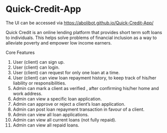 
# Quick-Credit-App

The UI can be accessed via https://abolibot.github.io/Quick-Credit-App/

Quick Credit is an online lending platform that provides short term soft loans to individuals. This
helps solve problems of financial inclusion as a way to alleviate poverty and empower low
income earners.

Core Features
1. User (client) can sign up.
2. User (client) can login.
3. User (client) can request for only one loan at a time.
4. User (client) can view loan repayment history, to keep track of his/her liability or
responsibilities.
5. Admin can mark a client as verified , after confirming his/her home and work address.
6. Admin can view a specific loan application.
7. Admin can approve or reject a client’s loan application.
8. Admin can post loan repayment transaction in favour of a client.
9. Admin can view all loan applications.
10. Admin can view all current loans (not fully repaid).
11. Admin can view all repaid loans.
